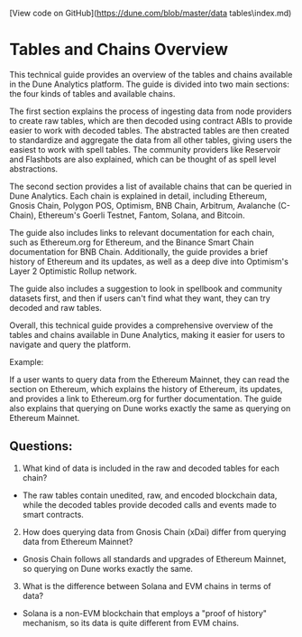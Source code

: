 [View code on GitHub](https://dune.com/blob/master/data tables\index.md)

# Tables and Chains Overview

This technical guide provides an overview of the tables and chains available in the Dune Analytics platform. The guide is divided into two main sections: the four kinds of tables and available chains. 

The first section explains the process of ingesting data from node providers to create raw tables, which are then decoded using contract ABIs to provide easier to work with decoded tables. The abstracted tables are then created to standardize and aggregate the data from all other tables, giving users the easiest to work with spell tables. The community providers like Reservoir and Flashbots are also explained, which can be thought of as spell level abstractions. 

The second section provides a list of available chains that can be queried in Dune Analytics. Each chain is explained in detail, including Ethereum, Gnosis Chain, Polygon POS, Optimism, BNB Chain, Arbitrum, Avalanche (C-Chain), Ethereum's Goerli Testnet, Fantom, Solana, and Bitcoin. 

The guide also includes links to relevant documentation for each chain, such as Ethereum.org for Ethereum, and the Binance Smart Chain documentation for BNB Chain. Additionally, the guide provides a brief history of Ethereum and its updates, as well as a deep dive into Optimism's Layer 2 Optimistic Rollup network. 

The guide also includes a suggestion to look in spellbook and community datasets first, and then if users can't find what they want, they can try decoded and raw tables. 

Overall, this technical guide provides a comprehensive overview of the tables and chains available in Dune Analytics, making it easier for users to navigate and query the platform. 

Example: 

If a user wants to query data from the Ethereum Mainnet, they can read the section on Ethereum, which explains the history of Ethereum, its updates, and provides a link to Ethereum.org for further documentation. The guide also explains that querying on Dune works exactly the same as querying on Ethereum Mainnet.
## Questions: 
 1. What kind of data is included in the raw and decoded tables for each chain?
- The raw tables contain unedited, raw, and encoded blockchain data, while the decoded tables provide decoded calls and events made to smart contracts.

2. How does querying data from Gnosis Chain (xDai) differ from querying data from Ethereum Mainnet?
- Gnosis Chain follows all standards and upgrades of Ethereum Mainnet, so querying on Dune works exactly the same.

3. What is the difference between Solana and EVM chains in terms of data?
- Solana is a non-EVM blockchain that employs a "proof of history" mechanism, so its data is quite different from EVM chains.